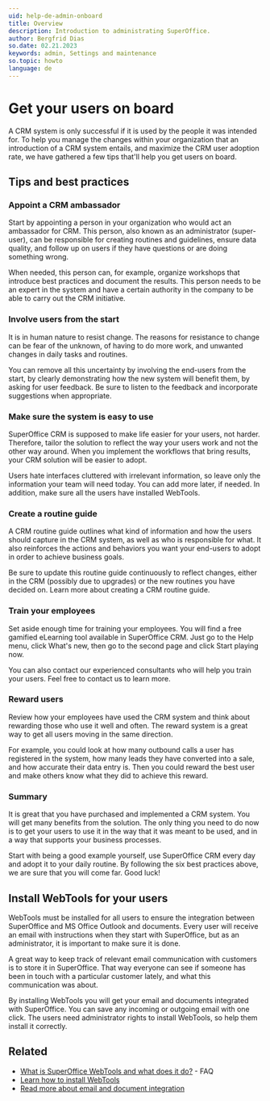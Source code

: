 ```yaml
---
uid: help-de-admin-onboard
title: Overview
description: Introduction to administrating SuperOffice.
author: Bergfrid Dias
so.date: 02.21.2023
keywords: admin, Settings and maintenance
so.topic: howto
language: de
---
```

# Get your users on board

A CRM system is only successful if it is used by the people it was intended for. To help you manage the changes within your organization that an introduction of a CRM system entails, and maximize the CRM user adoption rate, we have gathered a few tips that'll help you get users on board.

## Tips and best practices

### Appoint a CRM ambassador

Start by appointing a person in your organization who would act an ambassador for CRM. This person, also known as an administrator (super-user), can be responsible for creating routines and guidelines, ensure data quality, and follow up on users if they have questions or are doing something wrong.

When needed, this person can, for example, organize workshops that introduce best practices and document the results. This person needs to be an expert in the system and have a certain authority in the company to be able to carry out the CRM initiative.

### Involve users from the start

It is in human nature to resist change. The reasons for resistance to change can be fear of the unknown, of having to do more work, and unwanted changes in daily tasks and routines.

You can remove all this uncertainty by involving the end-users from the start, by clearly demonstrating how the new system will benefit them, by asking for user feedback. Be sure to listen to the feedback and incorporate suggestions when appropriate.

### Make sure the system is easy to use

SuperOffice CRM is supposed to make life easier for your users, not harder. Therefore, tailor the solution to reflect the way your users work and not the other way around. When you implement the workflows that bring results, your CRM solution will be easier to adopt.

Users hate interfaces cluttered with irrelevant information, so leave only the information your team will need today. You can add more later, if needed. In addition, make sure all the users have installed WebTools.

### Create a routine guide

A CRM routine guide outlines what kind of information and how the users should capture in the CRM system, as well as who is responsible for what. It also reinforces the actions and behaviors you want your end-users to adopt in order to achieve business goals.

Be sure to update this routine guide continuously to reflect changes, either in the CRM (possibly due to upgrades) or the new routines you have decided on. Learn more about creating a CRM routine guide.

### Train your employees

Set aside enough time for training your employees. You will find a free gamified eLearning tool available in SuperOffice CRM. Just go to the Help menu, click What's new, then go to the second page and click Start playing now.

You can also contact our experienced consultants who will help you train your users. Feel free to contact us to learn more.

### Reward users

Review how your employees have used the CRM system and think about rewarding those who use it well and often. The reward system is a great way to get all users moving in the same direction.

For example, you could look at how many outbound calls a user has registered in the system, how many leads they have converted into a sale, and how accurate their data entry is. Then you could reward the best user and make others know what they did to achieve this reward.

### Summary

It is great that you have purchased and implemented a CRM system. You will get many benefits from the solution. The only thing you need to do now is to get your users to use it in the way that it was meant to be used, and in a way that supports your business processes.

Start with being a good example yourself, use SuperOffice CRM every day and adopt it to your daily routine. By following the six best practices above, we are sure that you will come far. Good luck!

## Install WebTools for your users

WebTools must be installed for all users to ensure the integration between SuperOffice and MS Office Outlook and documents. Every user will receive an email with instructions when they start with SuperOffice, but as an administrator, it is important to make sure it is done.

A great way to keep track of relevant email communication with customers is to store it in SuperOffice. That way everyone can see if someone has been in touch with a particular customer lately, and what this communication was about.

By installing WebTools you will get your email and documents integrated with SuperOffice. You can save any incoming or outgoing email with one click. The users need administrator rights to install WebTools, so help them install it correctly.

## Related

* [What is SuperOffice WebTools and what does it do?][1] - FAQ
* [Learn how to install WebTools][2]
* [Read more about email and document integration][3]

<!-- Referenced links -->
[1]: https://community.superoffice.com/no/support-faqs/faq/what-is-superoffice-web-tools-and-what-does-it-do/
[2]: ../../webtools/learn/install.md
[3]: https://community.superoffice.com/en/learning/best-practices-tips/standard-crm/web-tools-work-faster-with-email-and-documents/

<!-- Referenced images -->

